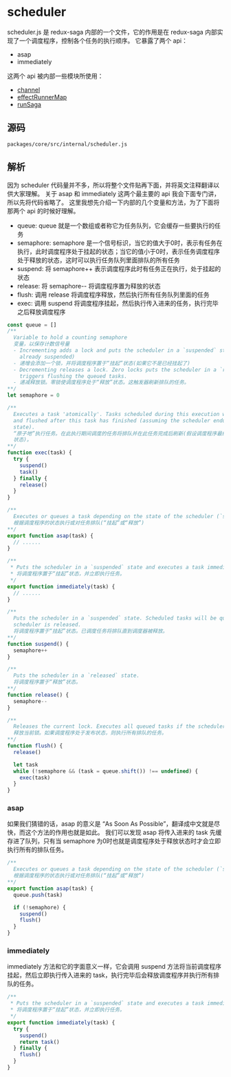 # scheduler
scheduler.js 是 redux-saga 内部的一个文件，它的作用是在 redux-saga 内部实现了一个调度程序，控制各个任务的执行顺序。
它暴露了两个 api：
- asap
- immediately

这两个 api 被内部一些模块所使用：
- [channel](./channel.md)
- [effectRunnerMap](./effectRunnerMap.md)
- [runSaga](./runSaga.md)
## 源码
`packages/core/src/internal/scheduler.js`
## 解析
因为 scheduler 代码量并不多，所以将整个文件贴再下面，并将英文注释翻译以供大家理解。
关于 asap 和 immediately 这两个最主要的 api 我会下面专门讲，所以先将代码省略了。
这里我想先介绍一下内部的几个变量和方法，为了下面将那两个 api 的时候好理解。
- queue: queue 就是一个数组或者称它为任务队列，它会缓存一些要执行的任务
- semaphore: semaphore 是一个信号标识，当它的值大于0时，表示有任务在执行，此时调度程序处于挂起的状态；当它的值小于0时，表示任务调度程序处于释放的状态，这时可以执行任务队列里面排队的所有任务
- suspend: 将 semaphore++ 表示调度程序此时有任务正在执行，处于挂起的状态
- release: 将 semaphore-- 将调度程序置为释放的状态
- flush: 调用 release 将调度程序释放，然后执行所有任务队列里面的任务
- exec: 调用 suspend 将调度程序挂起，然后执行传入进来的任务，执行完毕之后释放调度程序
```js
const queue = []
/**
  Variable to hold a counting semaphore
  变量，以保存计数信号量
  - Incrementing adds a lock and puts the scheduler in a `suspended` state (if it's not
    already suspended)
  - 递增会添加一个锁，并将调度程序置于“挂起”状态(如果它不是已经挂起了)
  - Decrementing releases a lock. Zero locks puts the scheduler in a `released` state. This
    triggers flushing the queued tasks.
  - 递减释放锁。零锁使调度程序处于“释放”状态。这触发器刷新排队的任务。
**/
let semaphore = 0

/**
  Executes a task 'atomically'. Tasks scheduled during this execution will be queued
  and flushed after this task has finished (assuming the scheduler endup in a released
  state).
  “原子地”执行任务。在此执行期间调度的任务将排队并在此任务完成后刷新(假设调度程序最终在一个release中结束)
  状态)。
**/
function exec(task) {
  try {
    suspend()
    task()
  } finally {
    release()
  }
}

/**
  Executes or queues a task depending on the state of the scheduler (`suspended` or `released`)
  根据调度程序的状态执行或对任务排队(“挂起”或“释放”)
**/
export function asap(task) {
  // ......
}

/**
 * Puts the scheduler in a `suspended` state and executes a task immediately.
 * 将调度程序置于“挂起”状态，并立即执行任务。
 */
export function immediately(task) {
  // ......
}

/**
  Puts the scheduler in a `suspended` state. Scheduled tasks will be queued until the
  scheduler is released.
  将调度程序置于“挂起”状态。已调度任务将排队直到调度器被释放。
**/
function suspend() {
  semaphore++
}

/**
  Puts the scheduler in a `released` state.
  将调度程序置于“释放”状态。
**/
function release() {
  semaphore--
}

/**
  Releases the current lock. Executes all queued tasks if the scheduler is in the released state.
  释放当前锁。如果调度程序处于发布状态，则执行所有排队的任务。
**/
function flush() {
  release()

  let task
  while (!semaphore && (task = queue.shift()) !== undefined) {
    exec(task)
  }
}
```
### asap
如果我们猜错的话，asap 的意义是 “As Soon As Possible”，翻译成中文就是尽快，而这个方法的作用也就是如此。
我们可以发现 asap 将传入进来的 task 先缓存进了队列，只有当 semaphore 为0时也就是调度程序处于释放状态时才会立即执行所有的排队任务。
```js
/**
  Executes or queues a task depending on the state of the scheduler (`suspended` or `released`)
  根据调度程序的状态执行或对任务排队(“挂起”或“释放”)
**/
export function asap(task) {
  queue.push(task)

  if (!semaphore) {
    suspend()
    flush()
  }
}
```
### immediately
immediately 方法和它的字面意义一样，它会调用 suspend 方法将当前调度程序挂起，然后立即执行传入进来的 task，执行完毕后会释放调度程序并执行所有排队的任务。
```js
/**
 * Puts the scheduler in a `suspended` state and executes a task immediately.
 * 将调度程序置于“挂起”状态，并立即执行任务。
 */
export function immediately(task) {
  try {
    suspend()
    return task()
  } finally {
    flush()
  }
}
```